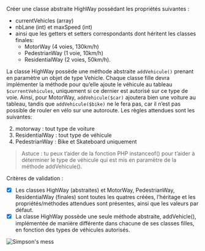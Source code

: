 Créer une classe abstraite HighWay possédant les propriétés suivantes :

  * currentVehicles (array)
  * nbLane (int) et maxSpeed (int)
  * ainsi que les getters et setters correspondants dont héritent les classes finales:
    * MotorWay (4 voies, 130km/h)
    * PedestrianWay (1 voie, 10km/h)
    * ResidentialWay (2 voies, 50km/h).

La classe HighWay possède une méthode abstraite `addVehicule()` prenant en paramètre un objet de type Vehicle. Chaque classe fille devra implémenter la méthode pour qu’elle ajoute le véhicule au tableau `$currentVehicules`, uniquement si ce dernier est autorisé sur ce type de voie. Ainsi, pour MotorWay, `addVehicule($car)` ajoutera bien une voiture au tableau, tandis que `addVehicule($bike)` ne le fera pas, car il n’est pas possible de rouler en vélo sur une autoroute. Les règles attendues sont les suivantes:

2. motorway : tout type de voiture
3. ResidentialWay : tout type de véhicule
4. PedestrianWay : Bike et Skateboard uniquement

> Astuce : tu peux t’aider de la fonction PHP instanceof() pour t’aider à déterminer le type de véhicule qui est mis en paramètre de la méthode addVehicule().

Critères de validation :
- [x] Les classes HighWay (abstraites) et MotorWay, PedestrianWay, ResidentialWay (finales) sont toutes les quatres créées, l’héritage et les propriétés/méthodes attendues sont présentes, ainsi que les valeurs par défaut.
- [x] La classe HighWay possède une seule méthode abstraite, addVehicle(), implémentée de manière différente dans chacune de ses classes filles, en fonction des types de véhicules autorisés.

![Simpson's mess](http://images.innoveduc.fr/php_parcours/OOP/POO_3/motorway.gif)